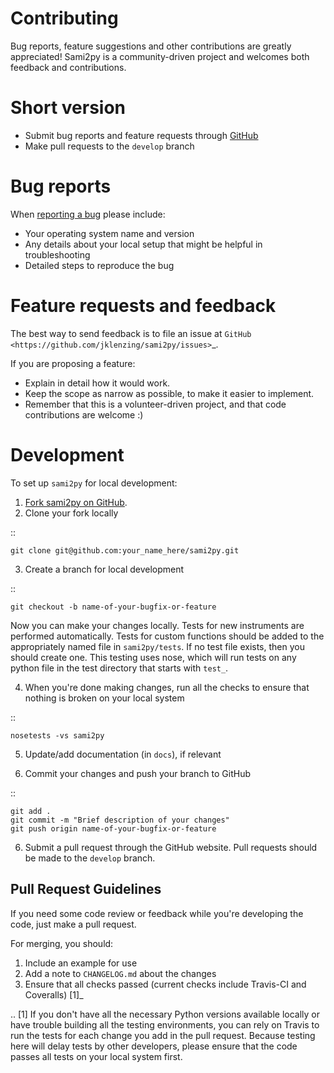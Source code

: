 Contributing
============

Bug reports, feature suggestions and other contributions are greatly
appreciated!  Sami2py is a community-driven project and welcomes both feedback and
contributions.

Short version
=============

* Submit bug reports and feature requests through [GitHub](https://github.com/jklenzing/sami2py/issues)
* Make pull requests to the ``develop`` branch

Bug reports
===========

When [reporting a bug](https://github.com/jklenzing/sami2py/issues>) please
include:

* Your operating system name and version
* Any details about your local setup that might be helpful in troubleshooting
* Detailed steps to reproduce the bug

Feature requests and feedback
=============================

The best way to send feedback is to file an issue at
`GitHub <https://github.com/jklenzing/sami2py/issues>`_.

If you are proposing a feature:

* Explain in detail how it would work.
* Keep the scope as narrow as possible, to make it easier to implement.
* Remember that this is a volunteer-driven project, and that code contributions
  are welcome :)

Development
===========

To set up `sami2py` for local development:

1. [Fork sami2py on GitHub](https://github.com/jklenzing/sami2py/fork).
2. Clone your fork locally

::

    git clone git@github.com:your_name_here/sami2py.git

3. Create a branch for local development

::

    git checkout -b name-of-your-bugfix-or-feature

   Now you can make your changes locally. Tests for new instruments are
   performed automatically.  Tests for custom functions should be added to the
   appropriately named file in ``sami2py/tests``.   If no test file exists, then 
   you should create one.  This testing uses nose, which will run tests on any 
   python file in the test directory that starts with ``test_``.
    
4. When you're done making changes, run all the checks to ensure that nothing
   is broken on your local system
   
::
   
    nosetests -vs sami2py

5. Update/add documentation (in ``docs``), if relevant

5. Commit your changes and push your branch to GitHub

::

    git add .
    git commit -m "Brief description of your changes"
    git push origin name-of-your-bugfix-or-feature

6. Submit a pull request through the GitHub website. Pull requests should be
   made to the ``develop`` branch.

Pull Request Guidelines
-----------------------

If you need some code review or feedback while you're developing the code, just
make a pull request.

For merging, you should:

1. Include an example for use
2. Add a note to ``CHANGELOG.md`` about the changes
3. Ensure that all checks passed (current checks include Travis-CI
   and Coveralls) [1]_

.. [1] If you don't have all the necessary Python versions available locally or
       have trouble building all the testing environments, you can rely on
       Travis to run the tests for each change you add in the pull request.
       Because testing here will delay tests by other developers, please ensure
       that the code passes all tests on your local system first.
